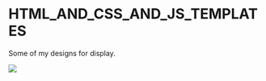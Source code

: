 # HTML_AND_CSS_AND_JS_TEMPLATES


Some of my designs for display.


![](https://l.top4top.io/p_26829emt81.jpg)
